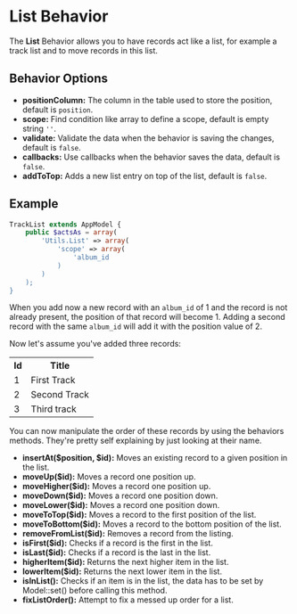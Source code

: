 List Behavior
=============

The **List** Behavior allows you to have records act like a list, for example a track list and to move records in this list.

Behavior Options
----------------

* **positionColumn:** The column in the table used to store the position, default is ```position```.
* **scope:** Find condition like array to define a scope, default is empty string ```''```.
* **validate:** Validate the data when the behavior is saving the changes, default is ```false```.
* **callbacks:** Use callbacks when the behavior saves the data, default is ```false```.
* **addToTop:** Adds a new list entry on top of the list, default is ```false```.

Example
-------

```php
TrackList extends AppModel {
	public $actsAs = array(
		'Utils.List' => array(
			'scope' => array(
				'album_id
			)
		)
	);
}
```

When you add now a new record with an ```album_id``` of 1 and the record is not already present, the position of that record will become 1. Adding a second record with the same ```album_id``` will add it with the position value of 2.

Now let's assume you've added three records:

<table>
	<tr>
		<th>Id</th>
		<th>Title</th>
	</tr>
	<tr>
		<td>1</td>
		<td>First Track</td>
	</tr>
	<tr>
		<td>2</td>
		<td>Second Track</td>
	</tr>
	<tr>
		<td>3</td>
		<td>Third track</td>
	</tr>
</table>

You can now manipulate the order of these records by using the behaviors methods. They're pretty self explaining by just looking at their name.

* **insertAt($position, $id):** Moves an existing record to a given position in the list.
* **moveUp($id):** Moves a record one position up.
* **moveHigher($id):** Moves a record one position up.
* **moveDown($id):** Moves a record one position down.
* **moveLower($id):** Moves a record one position down.
* **moveToTop($id):** Moves a record to the first position of the list.
* **moveToBottom($id):** Moves a record to the bottom position of the list.
* **removeFromList($id):** Removes a record from the listing.
* **isFirst($id):** Checks if a record is the first in the list.
* **isLast($id):** Checks if a record is the last in the list.
* **higherItem($id):** Returns the next higher item in the list.
* **lowerItem($id):** Returns the next lower item in the list.
* **isInList():** Checks if an item is in the list, the data has to be set by Model::set() before calling this method.
* **fixListOrder():** Attempt to fix a messed up order for a list.
